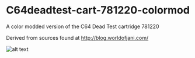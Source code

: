 # C64deadtest-cart-781220-colormod
A color modded version of the C64 Dead Test cartridge 781220

Derived from sources found at http://blog.worldofjani.com/ 

![alt text](https://github.com/AtomicRPM/C64deadtest-cart-colormod/blob/main/diag586220plus.jpg?raw=true)
